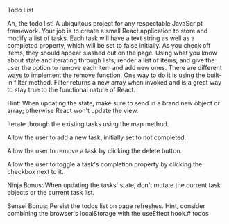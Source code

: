 Todo List

Ah, the todo list! A ubiquitous project for any respectable JavaScript framework. Your job is to create a small React application to store and modify a list of tasks. Each task will have a text string as well as a completed property, which will be set to false initially. As you check off items, they should appear slashed out on the page. Using what you know about state and iterating through lists, render a list of items, and give the user the option to remove each item and add new ones. There are different ways to implement the remove function. One way to do it is using the built-in filter method. Filter returns a new array when invoked and is a great way to stay true to the functional nature of React.

Hint: When updating the state, make sure to send in a brand new object or array; otherwise React won't update the view.

Iterate through the existing tasks using the map method.

Allow the user to add a new task, initially set to not completed.

Allow the user to remove a task by clicking the delete button.

Allow the user to toggle a task's completion property by clicking the checkbox next to it.

Ninja Bonus: When updating the tasks' state, don't mutate the current task objects or the current task list.

Sensei Bonus: Persist the todos list on page refreshes. Hint, consider combining the browser's localStorage with the useEffect hook.# todos
